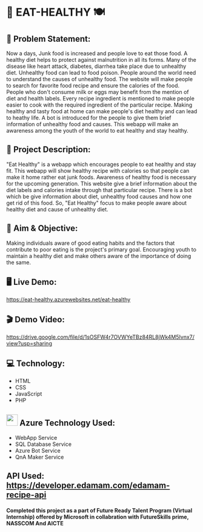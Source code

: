 # :fork_and_knife: EAT-HEALTHY :plate_with_cutlery:	
  
## :thinking: Problem Statement:
Now a days, Junk food is increased and people love to eat those food. A healthy diet helps to protect against malnutrition in all its forms. Many of the disease like heart attack, diabetes, diarrhea take place due to unhealthy diet. Unhealthy food can lead to food poison. People around the world need to understand the causes of unhealthy food.
The website will make people to search for favorite food recipe and ensure the calories of the food. People who don't consume milk or eggs may benefit from the mention of diet and health labels. Every recipe ingredient is mentioned to make people easier to cook with the required ingredient of the particular recipe. Making healthy and tasty food at home can make people's diet healthy and can lead to heathy life. A bot is introduced for the people to give them brief information of unhealthy food and causes. This webapp will make an awareness among the youth of the world to eat healthy and stay healthy.

## :open_book: Project Description:
"Eat Healthy" is a webapp which encourages people to eat healthy and stay fit. This webapp will show healthy recipe with calories so that people can make it home rather eat junk foods. Awareness of healthy food is necessary for the upcoming generation. This website give a brief information about the diet labels and calories intake through that particular recipe. There is a bot which be give information about diet, unhealthy food causes and how one get rid of this food.
So, "Eat Healthy" focus to make people aware about healthy diet and cause of unhealthy diet. 

## :dart: Aim & Objective:
Making individuals aware of good eating habits and the factors that contribute to poor eating is the project's primary goal. Encouraging youth to maintain a healthy diet and make others aware of the importance of doing the same.

## :desktop_computer: Live Demo: 
https://eat-healthy.azurewebsites.net/eat-healthy

## :clapper: Demo Video: 
https://drive.google.com/file/d/1sOSFW4r7OVWYeTBz84RL8jWk4M5Ivnx7/view?usp=sharing
## :computer: Technology:
* HTML
* CSS
* JavaScript
* PHP

## <img src="https://upload.wikimedia.org/wikipedia/commons/thumb/f/fa/Microsoft_Azure.svg/1200px-Microsoft_Azure.svg.png" width="30px"> Azure Technology Used:
* WebApp Service
* SQL Database Service
* Azure Bot Service
* QnA Maker Service

## API Used: https://developer.edamam.com/edamam-recipe-api

#### Completed this project as a part of Future Ready Talent Program (Virtual Internship) offered by Microsoft in collabration with FutureSkills prime, NASSCOM And AICTE
